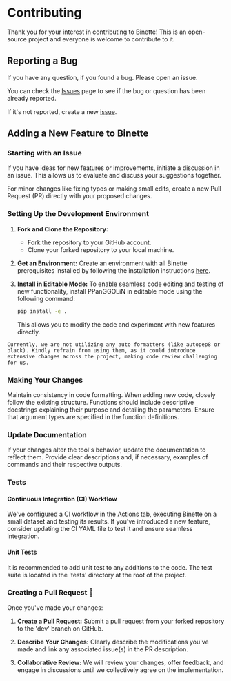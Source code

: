 # Contributing

Thank you for your interest in contributing to Binette! This is an open-source project and everyone is welcome to contribute to it. 

## Reporting a Bug

If you have any question, if you found a bug. Please open an issue. 

You can check the [Issues](https://github.com/genotoul-bioinfo/Binette/issues) page to see if the bug or question has been already reported.

If it's not reported, create a new [issue](https://github.com/genotoul-bioinfo/Binette/issues).

## Adding a New Feature to Binette

### Starting with an Issue

If you have ideas for new features or improvements, initiate a discussion in an issue. This allows us to evaluate and discuss your suggestions together.

For minor changes like fixing typos or making small edits, create a new Pull Request (PR) directly with your proposed changes.

### Setting Up the Development Environment

1. **Fork and Clone the Repository:**
   - Fork the repository to your GitHub account.
   - Clone your forked repository to your local machine.

2. **Get an Environment:**
   Create an environment with all Binette prerequisites installed by following the installation instructions [here](./installation.md#installing-from-source-code-within-a-conda-environnement).

3. **Install in Editable Mode:**
   To enable seamless code editing and testing of new functionality, install PPanGGOLiN in editable mode using the following command:

   ```bash
   pip install -e .
   ```

   This allows you to modify the code and experiment with new features directly.


```{note}
Currently, we are not utilizing any auto formatters (like autopep8 or black). Kindly refrain from using them, as it could introduce extensive changes across the project, making code review challenging for us.
```


### Making Your Changes

Maintain consistency in code formatting. When adding new code, closely follow the existing structure. Functions should include descriptive docstrings explaining their purpose and detailing the parameters. Ensure that argument types are specified in the function definitions.

### Update Documentation

If your changes alter the tool's behavior, update the documentation to reflect them. Provide clear descriptions and, if necessary, examples of commands and their respective outputs.


### Tests

#### Continuous Integration (CI) Workflow

We've configured a CI workflow in the Actions tab, executing Binette on a small dataset and testing its results. If you've introduced a new feature, consider updating the CI YAML file to test it and ensure seamless integration.

#### Unit Tests

It is recommended to add unit test to any additions to the code. The test suite is located in the 'tests' directory at the root of the project.

### Creating a Pull Request 🚀

Once you've made your changes:

1. **Create a Pull Request:** Submit a pull request from your forked repository to the 'dev' branch on GitHub. 

2. **Describe Your Changes:** Clearly describe the modifications you've made and link any associated issue(s) in the PR description.

3. **Collaborative Review:** We will review your changes, offer feedback, and engage in discussions until we collectively agree on the implementation.


